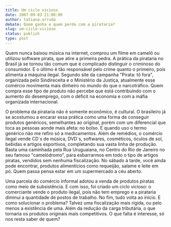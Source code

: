 ```yaml
---
title: Um ciclo vicioso
date: 2007-09-03 21:00:00
author: tatiana.arruda
debate: Quem ganha e quem perde com a pirataria?
slug: um-ciclo-vicioso
status: publish 
type: post
---
```


Quem nunca baixou música na internet, comprou um filme em camelô ou utilizou software pirata, que atire a primeira pedra. A prática da pirataria no Brasil já se tornou tão comum que é complicado distinguir o criminoso do consumidor. E o último é tão responsável pelo crime quanto o primeiro, pois alimenta a máquina ilegal. Segundo site da campanha "Pirata: tô fora", organizada pelo Sindireceita e o Ministério da Justiça, atualmente esse comércio movimenta mais dinheiro no mundo do que o narcotráfico. Quem compra esse tipo de produto não percebe que está contribuindo com o aumento do desemprego, com o déficit na economia e com a máfia organizada internacional.


O problema da pirataria não é somente econômico, é cultural. O brasileiro já se acostumou a encarar essa prática como uma forma de conseguir produtos genéricos, semelhantes ao original, porém com um diferencial que toca as pessoas aonde mais afeta: no bolso. E quando uso o termo genérico não me refiro só a medicamentos. Além de remédios, o comércio ilegal vende CD´s de música, DVD´s, softwares, cosméticos, óculos de sol, bebidas e artigos esportivos, completando sua vasta linha de produção. Basta uma caminhada pela Rua Uruguaiana, no Centro do Rio de Janeiro no seu famoso "camelódromo", para esbarrarmos em todo o tipo de artigos piratas, vendidos sem nenhuma fiscalização. No sábado à tarde, você ainda pode encontrar, produtos alimentícios como requeijão, salame e leite em pó. Quem passa pensa estar em um supermercado a céu aberto.


Uma parcela do comércio informal adotou a venda de produtos piratas como meio de subsistência. E com isso, foi criado um ciclo vicioso: o comerciante vende o produto ilegal, pois não tem emprego e a pirataria diminui a quantidade de postos de trabalho. No fim, tudo volta ao início. E como solucionar o problema? Talvez uma fiscalização mais rígida, ou pelo menos a existência de uma. Além da redução da carga tributária, o que tornaria os produtos originais mais competitivos. O que falta é interesse, só nos resta saber de quem?  


